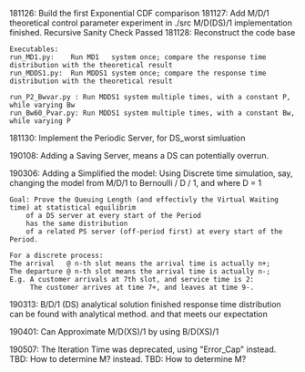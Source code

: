 181126: Build the first Exponential CDF comparison
181127: 
	Add M/D/1 theoretical control parameter experiment in ./src
	M/D(DS)/1 implementation finished. Recursive Sanity Check Passed
181128:
	Reconstruct the code base

	Executables:
	run_MD1.py:    Run MD1   system once; compare the response time distribution with the theoretical result
	run_MDDS1.py:  Run MDDS1 system once; compare the response time distribution with the theoretical result

	run_P2_Bwvar.py : Run MDDS1 system multiple times, with a constant P,  while varying Bw
	run_Bw60_Pvar.py: Run MDDS1 system multiple times, with a constant Bw, while varying P
181130:
	Implement the Periodic Server, for DS_worst simluation

190108:
	Adding a Saving Server, means a DS can potentially overrun.

190306:
    Adding a Simplified the model:
    Using Discrete time simulation, say, changing the model from M/D/1 to
    Bernoulli / D / 1, and where D = 1

    Goal: Prove the Queuing Length (and effectivly the Virtual Waiting time) at statistical equilibrim
        of a DS server at every start of the Period
        has the same distribution 
        of a related PS server (off-period first) at every start of the Period.

	For a discrete process:
	The arrival   @ n-th slot means the arrival time is actually n+;
    The departure @ n-th slot means the arrival time is actually n-;
	E.g. A customer arrivals at 7th slot, and service time is 2:
         The customer arrives at time 7+, and leaves at time 9-. 

190313:
	B/D/1 (DS) analytical solution finished
               response time distribution can be found with analytical method.
               and that meets our expectation


190401:
	Can Approximate M/D(XS)/1 by using B/D(XS)/1

190507:
    The Iteration Time was deprecated, using "Error_Cap" instead.
    TBD: How to determine M?
 instead.
    TBD: How to determine M?

